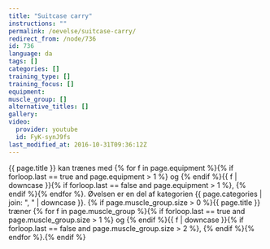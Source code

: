 ```yaml
---
title: "Suitcase carry"
instructions: ""
permalink: /oevelse/suitcase-carry/
redirect_from: /node/736
id: 736
language: da
tags: []
categories: []
training_type: []
training_focus: []
equipment:
muscle_group: []
alternative_titles: []
gallery:
video:
  provider: youtube
  id: FyK-synJ9fs
last_modified_at: 2016-10-31T09:36:12Z
---
```

{{ page.title }} kan trænes med {% for f in page.equipment %}{% if forloop.last == true and page.equipment > 1 %} og {% endif %}{{ f | downcase  }}{% if forloop.last == false and page.equipment > 1 %}, {% endif %}{% endfor %}. Øvelsen er en del af kategorien {{ page.categories | join: ", " | downcase }}. {% if page.muscle_group.size > 0 %}{{ page.title }} træner {% for f in page.muscle_group %}{% if forloop.last == true and page.muscle_group.size > 1 %} og {% endif %}{{ f | downcase }}{% if forloop.last == false and page.muscle_group.size > 2 %}, {% endif %}{% endfor %}.{% endif %}
